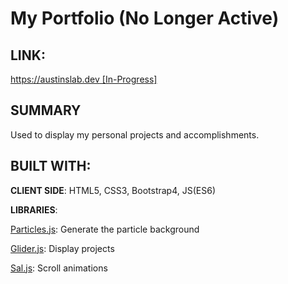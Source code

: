 # My Portfolio (No Longer Active)

## LINK:

[https://austinslab.dev [In-Progress]](https://austinslab.dev)

## SUMMARY

Used to display my personal projects and accomplishments.

## BUILT WITH:

**CLIENT SIDE**: HTML5, CSS3, Bootstrap4, JS(ES6)

**LIBRARIES**:

[Particles.js](https://github.com/VincentGarreau/particles.js): Generate the particle background

[Glider.js](https://github.com/NickPiscitelli/Glider.js): Display projects

[Sal.js](https://github.com/mciastek/sal): Scroll animations
